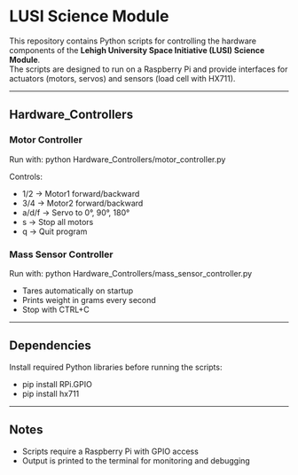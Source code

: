 # LUSI Science Module

This repository contains Python scripts for controlling the hardware components of the **Lehigh University Space Initiative (LUSI) Science Module**.  
The scripts are designed to run on a Raspberry Pi and provide interfaces for actuators (motors, servos) and sensors (load cell with HX711).  

---

## Hardware_Controllers

### Motor Controller
Run with:
python Hardware_Controllers/motor_controller.py

Controls:
- 1/2 → Motor1 forward/backward
- 3/4 → Motor2 forward/backward
- a/d/f → Servo to 0°, 90°, 180°
- s → Stop all motors
- q → Quit program

### Mass Sensor Controller
Run with:
python Hardware_Controllers/mass_sensor_controller.py

- Tares automatically on startup
- Prints weight in grams every second
- Stop with CTRL+C

---

## Dependencies
Install required Python libraries before running the scripts:
- pip install RPi.GPIO
- pip install hx711

---

## Notes
- Scripts require a Raspberry Pi with GPIO access
- Output is printed to the terminal for monitoring and debugging